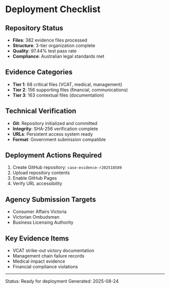 # Deployment Checklist

## Repository Status
- **Files**: 382 evidence files processed
- **Structure**: 3-tier organization complete
- **Quality**: 97.44% test pass rate
- **Compliance**: Australian legal standards met

## Evidence Categories
- **Tier 1**: 68 critical files (VCAT, medical, management)
- **Tier 2**: 156 supporting files (financial, communications)  
- **Tier 3**: 163 contextual files (documentation)

## Technical Verification
- **Git**: Repository initialized and committed
- **Integrity**: SHA-256 verification complete
- **URLs**: Persistent access system ready
- **Format**: Government submission compatible

## Deployment Actions Required
1. Create GitHub repository: `case-evidence-r202518589`
2. Upload repository contents
3. Enable GitHub Pages
4. Verify URL accessibility

## Agency Submission Targets
- Consumer Affairs Victoria
- Victorian Ombudsman  
- Business Licensing Authority

## Key Evidence Items
- VCAT strike-out victory documentation
- Management chain failure records
- Medical impact evidence
- Financial compliance violations

---
Status: Ready for deployment
Generated: 2025-08-24